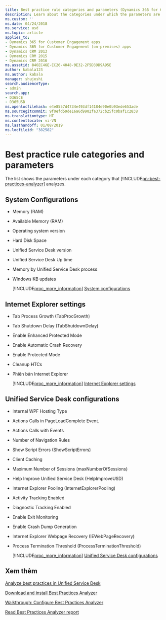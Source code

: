 ```yaml
---
title: Best practice rule categories and parameters (Dynamics 365 for Customer Engagement apps) | MicrosoftDocs
description: Learn about the categories under which the parameters are classified. Best Practices Analyzer performs the analysis of these parameters and displays a report.
ms.custom: ''
ms.date: 04/24/2018
ms.service: usd
ms.topic: article
applies_to:
- Dynamics 365 for Customer Engagement apps
- Dynamics 365 for Customer Engagement (on-premises) apps
- Dynamics CRM 2013
- Dynamics CRM 2015
- Dynamics CRM 2016
ms.assetid: 846EC46E-EC26-4048-9E32-2F5D39D9A95E
author: kabala123
ms.author: kabala
manager: shujoshi
search.audienceType:
- admin
search.app:
- D365CE
- D365USD
ms.openlocfilehash: e4e8557d4734e493df14184e90e0b93ede653ade
ms.sourcegitcommit: 9f0efd59de16a6d9902fa372cb25fc0baf1c2838
ms.translationtype: HT
ms.contentlocale: vi-VN
ms.lasthandoff: 01/08/2019
ms.locfileid: "382582"
---
```

# <a name="best-practice-rule-categories-and-parameters"></a>Best practice rule categories and parameters

The list shows the parameters under each category that [!INCLUDE[pn-best-practices-analyzer](../../includes/pn-best-practices-analyzer.md)] analyzes.

## <a name="system-configurations"></a>System Configurations

- Memory (RAM)
- Available Memory (RAM)
- Operating system version
- Hard Disk Space
- Unified Service Desk version
- Unified Service Desk Up time
- Memory by Unified Service Desk process
- Windows KB updates

  [!INCLUDE[proc_more_information](../../includes/proc-more-information.md)] [System configurations](../admin/system-configurations-bpa.md)

## <a name="internet-explorer-settings"></a>Internet Explorer settings

- Tab Process Growth (TabProcGrowth)
- Tab Shutdown Delay (TabShutdownDelay)
- Enable Enhanced Protected Mode
- Enable Automatic Crash Recovery
- Enable Protected Mode
- Cleanup HTCs
- Phiên bản Internet Explorer

  [!INCLUDE[proc_more_information](../../includes/proc-more-information.md)] [Internet Explorer settings](../admin/internet-explorer-settings-bpa.md)

## <a name="unified-service-desk-configurations"></a>Unified Service Desk configurations

- Internal WPF Hosting Type
- Actions Calls in PageLoadComplete Event.
- Actions Calls with Events
- Number of Navigation Rules
- Show Script Errors (ShowScriptErrors)
- Client Caching
- Maximum Number of Sessions (maxNumberOfSessions)
- Help Improve Unified Service Desk (HelpImproveUSD)
- Internet Explorer Pooling (InternetExplorerPooling)
- Activity Tracking Enabled
- Diagnostic Tracking Enabled
- Enable Exit Monitoring
- Enable Crash Dump Generation
- Internet Explorer Webpage Recovery (IEWebPageRecovery)
- Process Termination Threshold (ProcessTerminationThreshold)
 
  [!INCLUDE[proc_more_information](../../includes/proc-more-information.md)] [Unified Service Desk configurations](../admin/unified-service-desk-configurations-bpa.md)

## <a name="see-also"></a>Xem thêm

[Analyze best practices in Unified Service Desk](../admin/analyze-best-practices-unified-service-desk.md)

[Download and install Best Practices Analyzer](../admin/download-install-best-practices-analyzer.md)

[Walkthrough: Configure Best Practices Analyzer](../admin/walkthrough-configure-best-practices-analyzer.md)

[Read Best Practices Analyzer report](../admin/read-best-practices-analyzer-report.md)
